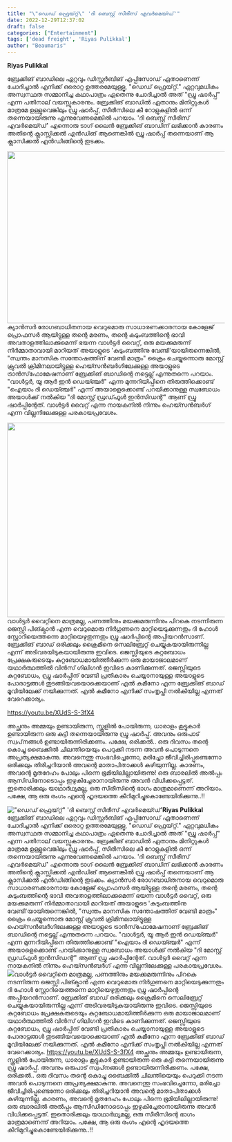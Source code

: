 ```yaml
---
title: "\"ഡെഡ് ഫ്രെയ്റ്റ്\" 'ദി ബെസ്റ്റ് സീരീസ് എവർമെയ്ഡ്'"
date: 2022-12-29T12:37:02
draft: false
categories: ["Entertainment"]
tags: ['dead freight', 'Riyas Pulikkal']
author: "Beaumaris"
---
```


<strong>Riyas Pulikkal</strong>

ബ്രേക്കിങ് ബാഡിലെ ഏറ്റവും ഡിസ്റ്റർബിങ് എപ്പിസോഡ് ഏതാണെന്ന് ചോദിച്ചാൽ എനിക്ക് ഒരൊറ്റ ഉത്തരമേയുള്ളൂ, "ഡെഡ് ഫ്രെയ്റ്റ്." ഏറ്റവുമധികം അസ്വസ്ഥത സമ്മാനിച്ച കഥാപാത്രം ഏതെന്നു ചോദിച്ചാൽ അത് "ഡ്രൂ ഷാർപ്പ്" എന്ന പതിനാല് വയസ്സുകാരനും. ബ്രേക്കിങ് ബാഡിൽ ഏതാനും മിനിറ്റുകൾ മാത്രമേ ഉള്ളുവെങ്കിലും ഡ്രൂ ഷാർപ്പ്, സീരീസിലെ കീ റോളുകളിൽ ഒന്ന് തന്നെയായിരുന്നു എന്നുവേണമെങ്കിൽ പറയാം. 'ദി ബെസ്റ്റ് സീരീസ് എവർമെയ്ഡ്' എന്നൊരു ടാഗ് ലൈൻ ബ്രേക്കിങ് ബാഡിന് ലഭിക്കാൻ കാരണം അതിന്റെ ക്ലാസ്സിക്കൽ എൻഡിങ് ആണെങ്കിൽ ഡ്രൂ ഷാർപ്പ് തന്നെയാണ് ആ ക്ലാസിക്കൽ എൻഡിങ്ങിന്റെ തുടക്കം.

<img class=" wp-image-376207 aligncenter" src="https://cdn.boolokam.com/articles/2022/12/gegeggg-3.jpg" alt="" width="705" height="398" />ക്യാൻസർ രോഗബാധിതനായ വെറുമൊരു സാധാരണക്കാരനായ കോളേജ് പ്രൊഫസർ ആയിട്ടുള്ള തന്റെ മരണം, തന്റെ കുടുംബത്തിന്റെ ഭാവി അവതാളത്തിലാക്കുമെന്ന് ഭയന്ന വാൾട്ടർ വൈറ്റ്, ഒരു മയക്കുമരുന്ന് നിർമ്മാതാവായി മാറിയത് അയാളുടെ 'കുടുംബത്തിനു വേണ്ടി'യായിരുന്നെങ്കിൽ, "സ്വന്തം മാനസിക സന്തോഷത്തിന് വേണ്ടി മാത്രം" ക്രൈം ചെയ്യുന്നൊരു മോസ്റ്റ്‌ ക്രുവൽ ക്രിമിനലായിട്ടുള്ള ഹെയ്സൻബർഗിലേക്കുള്ള അയാളുടെ ട്രാൻസ്‌ഫോമേഷനാണ് ബ്രേക്കിങ് ബാഡിന്റെ നട്ടെല്ല് എന്നുതന്നെ പറയാം. "വാൾട്ടർ, യൂ ആർ ഇൻ ഡെയ്ഞ്ചർ" എന്ന മുന്നറിയിപ്പിനെ തിരുത്തിക്കൊണ്ട് "ഐയാം ദി ഡെയ്ഞ്ചർ" എന്ന് അയാളെക്കൊണ്ട് പറയിക്കാനുള്ള സ്വബോധം അയാൾക്ക് നൽകിയ "ദി മോസ്റ്റ്‌ ഡ്രഡ്ഫുൾ ഇൻസിഡന്റ്" ആണ് ഡ്രൂ ഷാർപ്പിന്റേത്. വാൾട്ടർ വൈറ്റ് എന്ന നായകനിൽ നിന്നും ഹെയ്സൻബർഗ് എന്ന വില്ലനിലേക്കുള്ള പരകായപ്രവേശം.

<img class="size-large wp-image-376208 aligncenter" src="https://cdn.boolokam.com/articles/2022/12/rrg-1024x576.jpg" alt="" width="800" height="450" />വാൾട്ടർ വൈറ്റിനെ മാത്രമല്ല, പണത്തിനും മയക്കുമരുന്നിനും പിറകെ നടന്നിരുന്ന ജെസ്സി പിങ്ക്മാൻ എന്ന വെറുമൊരു നിർഗുണനെ മാറ്റിയെടുക്കുന്നതും ദി ഹോൾ സ്റ്റോറിയെത്തന്നെ മാറ്റിയെഴുതുന്നതും ഡ്രൂ ഷാർപ്പിന്റെ അപ്പിയറൻസാണ്. ബ്രേക്കിങ് ബാഡ് ഒരിക്കലും ക്രൈമിനെ സെലിബ്രേറ്റ് ചെയ്യുകയായിരുന്നില്ല എന്ന് അടിവരയിടുകയായിരുന്നു ഇവിടെ. ജെസ്സിയുടെ കുറ്റബോധം പ്രേക്ഷകരുടെയും കുറ്റബോധമായിത്തീർക്കുന്ന ഒരു മായാജാലമാണ് യഥാർത്ഥത്തിൽ വിൻസ് ഗിലിഗൻ ഇവിടെ കാണിക്കുന്നത്. ജെസ്സിയുടെ കുറ്റബോധം, ഡ്രൂ ഷാർപ്പിന് വേണ്ടി പ്രതികാരം ചെയ്യാനായുള്ള അയാളുടെ പോരാട്ടങ്ങൾ തുടങ്ങിയവയൊക്കെയാണ് എൽ കമീനോ എന്ന ബ്രേക്കിങ് ബാഡ് മൂവിയിലേക്ക് നയിക്കുന്നത്. എൽ കമീനോ എനിക്ക് സംതൃപ്തി നൽകിയില്ല എന്നത് വേറെക്കാര്യം.

https://youtu.be/XUdS-S-3fX4

അച്ഛനും അമ്മയും ഉണ്ടായിരുന്ന, സ്കൂളിൽ പോയിരുന്ന, ധാരാളം കൂട്ടുകാർ ഉണ്ടായിരുന്ന ഒരു കുട്ടി തന്നെയായിരുന്നു ഡ്രൂ ഷാർപ്പ്. അവനും ഒരുപാട് സ്വപ്‌നങ്ങൾ ഉണ്ടായിരുന്നിരിക്കണം. പക്ഷേ, ഒരിക്കൽ.. ഒരു ദിവസം തന്റെ കൊച്ചു ബൈക്കിൽ ചിലന്തിയെയും പെറുക്കി നടന്ന അവൻ പൊടുന്നനെ അപ്രത്യക്ഷമാകുന്നു. അവനെന്തു സംഭവിച്ചെന്നോ, മരിച്ചോ ജീവിച്ചിരിപ്പുണ്ടെന്നോ ഒരിക്കലും തിരിച്ചറിയാൻ അവന്റെ മാതാപിതാക്കൾ കഴിയുന്നില്ല. കാരണം, അവന്റെ മൃതദേഹം പോലും പിന്നെ ഭൂമിയിലില്ലായിരുന്നു! ഒരു ബാരലിൽ അൽപ്പം ആസിഡിനോടൊപ്പം ഇഴുകിച്ചേരാനായിരുന്നു അവൻ വിധിക്കപ്പെട്ടത്. ഇതൊരിക്കലും യാഥാർഥ്യമല്ല, ഒരു സീരീസിന്റെ ഭാഗം മാത്രമാണെന്ന് അറിയാം. പക്ഷേ, ആ ഒരു രംഗം എന്റെ ഹൃദയത്തെ കീറിമുറിച്ചുകൊണ്ടേയിരിക്കുന്നു..!!


!["ഡെഡ് ഫ്രെയ്റ്റ്" 'ദി ബെസ്റ്റ് സീരീസ് എവർമെയ്ഡ്'](https://cdn.boolokam.com/articles/2022/12/gegeggg-3.jpg)**Riyas Pulikkal** ബ്രേക്കിങ് ബാഡിലെ ഏറ്റവും ഡിസ്റ്റർബിങ് എപ്പിസോഡ് ഏതാണെന്ന് ചോദിച്ചാൽ എനിക്ക് ഒരൊറ്റ ഉത്തരമേയുള്ളൂ, "ഡെഡ് ഫ്രെയ്റ്റ്." ഏറ്റവുമധികം അസ്വസ്ഥത സമ്മാനിച്ച കഥാപാത്രം ഏതെന്നു ചോദിച്ചാൽ അത് "ഡ്രൂ ഷാർപ്പ്" എന്ന പതിനാല് വയസ്സുകാരനും. ബ്രേക്കിങ് ബാഡിൽ ഏതാനും മിനിറ്റുകൾ മാത്രമേ ഉള്ളുവെങ്കിലും ഡ്രൂ ഷാർപ്പ്, സീരീസിലെ കീ റോളുകളിൽ ഒന്ന് തന്നെയായിരുന്നു എന്നുവേണമെങ്കിൽ പറയാം. 'ദി ബെസ്റ്റ് സീരീസ് എവർമെയ്ഡ്' എന്നൊരു ടാഗ് ലൈൻ ബ്രേക്കിങ് ബാഡിന് ലഭിക്കാൻ കാരണം അതിന്റെ ക്ലാസ്സിക്കൽ എൻഡിങ് ആണെങ്കിൽ ഡ്രൂ ഷാർപ്പ് തന്നെയാണ് ആ ക്ലാസിക്കൽ എൻഡിങ്ങിന്റെ തുടക്കം. ക്യാൻസർ രോഗബാധിതനായ വെറുമൊരു സാധാരണക്കാരനായ കോളേജ് പ്രൊഫസർ ആയിട്ടുള്ള തന്റെ മരണം, തന്റെ കുടുംബത്തിന്റെ ഭാവി അവതാളത്തിലാക്കുമെന്ന് ഭയന്ന വാൾട്ടർ വൈറ്റ്, ഒരു മയക്കുമരുന്ന് നിർമ്മാതാവായി മാറിയത് അയാളുടെ 'കുടുംബത്തിനു വേണ്ടി'യായിരുന്നെങ്കിൽ, "സ്വന്തം മാനസിക സന്തോഷത്തിന് വേണ്ടി മാത്രം" ക്രൈം ചെയ്യുന്നൊരു മോസ്റ്റ്‌ ക്രുവൽ ക്രിമിനലായിട്ടുള്ള ഹെയ്സൻബർഗിലേക്കുള്ള അയാളുടെ ട്രാൻസ്‌ഫോമേഷനാണ് ബ്രേക്കിങ് ബാഡിന്റെ നട്ടെല്ല് എന്നുതന്നെ പറയാം. "വാൾട്ടർ, യൂ ആർ ഇൻ ഡെയ്ഞ്ചർ" എന്ന മുന്നറിയിപ്പിനെ തിരുത്തിക്കൊണ്ട് "ഐയാം ദി ഡെയ്ഞ്ചർ" എന്ന് അയാളെക്കൊണ്ട് പറയിക്കാനുള്ള സ്വബോധം അയാൾക്ക് നൽകിയ "ദി മോസ്റ്റ്‌ ഡ്രഡ്ഫുൾ ഇൻസിഡന്റ്" ആണ് ഡ്രൂ ഷാർപ്പിന്റേത്. വാൾട്ടർ വൈറ്റ് എന്ന നായകനിൽ നിന്നും ഹെയ്സൻബർഗ് എന്ന വില്ലനിലേക്കുള്ള പരകായപ്രവേശം. ![](https://cdn.boolokam.com/articles/2022/12/rrg-1024x576.jpg)വാൾട്ടർ വൈറ്റിനെ മാത്രമല്ല, പണത്തിനും മയക്കുമരുന്നിനും പിറകെ നടന്നിരുന്ന ജെസ്സി പിങ്ക്മാൻ എന്ന വെറുമൊരു നിർഗുണനെ മാറ്റിയെടുക്കുന്നതും ദി ഹോൾ സ്റ്റോറിയെത്തന്നെ മാറ്റിയെഴുതുന്നതും ഡ്രൂ ഷാർപ്പിന്റെ അപ്പിയറൻസാണ്. ബ്രേക്കിങ് ബാഡ് ഒരിക്കലും ക്രൈമിനെ സെലിബ്രേറ്റ് ചെയ്യുകയായിരുന്നില്ല എന്ന് അടിവരയിടുകയായിരുന്നു ഇവിടെ. ജെസ്സിയുടെ കുറ്റബോധം പ്രേക്ഷകരുടെയും കുറ്റബോധമായിത്തീർക്കുന്ന ഒരു മായാജാലമാണ് യഥാർത്ഥത്തിൽ വിൻസ് ഗിലിഗൻ ഇവിടെ കാണിക്കുന്നത്. ജെസ്സിയുടെ കുറ്റബോധം, ഡ്രൂ ഷാർപ്പിന് വേണ്ടി പ്രതികാരം ചെയ്യാനായുള്ള അയാളുടെ പോരാട്ടങ്ങൾ തുടങ്ങിയവയൊക്കെയാണ് എൽ കമീനോ എന്ന ബ്രേക്കിങ് ബാഡ് മൂവിയിലേക്ക് നയിക്കുന്നത്. എൽ കമീനോ എനിക്ക് സംതൃപ്തി നൽകിയില്ല എന്നത് വേറെക്കാര്യം. https://youtu.be/XUdS-S-3fX4 അച്ഛനും അമ്മയും ഉണ്ടായിരുന്ന, സ്കൂളിൽ പോയിരുന്ന, ധാരാളം കൂട്ടുകാർ ഉണ്ടായിരുന്ന ഒരു കുട്ടി തന്നെയായിരുന്നു ഡ്രൂ ഷാർപ്പ്. അവനും ഒരുപാട് സ്വപ്‌നങ്ങൾ ഉണ്ടായിരുന്നിരിക്കണം. പക്ഷേ, ഒരിക്കൽ.. ഒരു ദിവസം തന്റെ കൊച്ചു ബൈക്കിൽ ചിലന്തിയെയും പെറുക്കി നടന്ന അവൻ പൊടുന്നനെ അപ്രത്യക്ഷമാകുന്നു. അവനെന്തു സംഭവിച്ചെന്നോ, മരിച്ചോ ജീവിച്ചിരിപ്പുണ്ടെന്നോ ഒരിക്കലും തിരിച്ചറിയാൻ അവന്റെ മാതാപിതാക്കൾ കഴിയുന്നില്ല. കാരണം, അവന്റെ മൃതദേഹം പോലും പിന്നെ ഭൂമിയിലില്ലായിരുന്നു! ഒരു ബാരലിൽ അൽപ്പം ആസിഡിനോടൊപ്പം ഇഴുകിച്ചേരാനായിരുന്നു അവൻ വിധിക്കപ്പെട്ടത്. ഇതൊരിക്കലും യാഥാർഥ്യമല്ല, ഒരു സീരീസിന്റെ ഭാഗം മാത്രമാണെന്ന് അറിയാം. പക്ഷേ, ആ ഒരു രംഗം എന്റെ ഹൃദയത്തെ കീറിമുറിച്ചുകൊണ്ടേയിരിക്കുന്നു..!!
